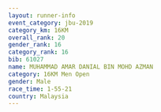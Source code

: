 ```yaml
---
layout: runner-info 
event_category: jbu-2019 
category_km: 16KM  
overall_rank: 20
gender_rank: 16
category_rank: 16
bib: 61027
name: MUHAMMAD AMAR DANIAL BIN MOHD AZMAN
category: 16KM Men Open
gender: Male
race_time: 1-55-21
country: Malaysia
---
```

